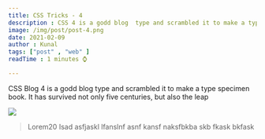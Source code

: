 ```yaml
---
title: CSS Tricks - 4
description : CSS 4 is a godd blog  type and scrambled it to make a type specimen book. It has survived not only five centuries, but also the leap into electronic typesetting, remaining essentially un
image: /img/post/post-4.png
date: 2021-02-09
author : Kunal 
tags: ["post" , "web" ]
readTime : 1 minutes ⌚

---
```


<p> CSS Blog 4 is a godd blog  type and scrambled it to make a type specimen book. It has survived not only five centuries, but also the leap </p>

<img src="{{ image }}">

<blockquote>
  Lorem20 Isad asfjaskl lfanslnf asnf kansf naksfbkba skb fkask bkfask 
</blockquote>
